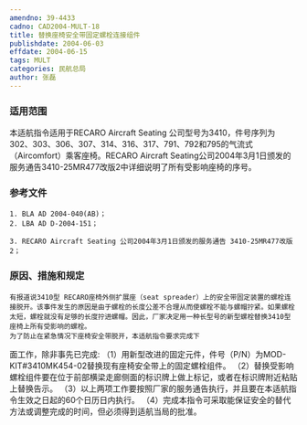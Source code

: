 ```yaml
---
amendno: 39-4433
cadno: CAD2004-MULT-18
title: 替换座椅安全带固定螺栓连接组件
publishdate: 2004-06-03
effdate: 2004-06-15
tags: MULT
categories: 民航总局
author: 张磊
---
```


### 适用范围 
本适航指令适用于RECARO Aircraft Seating 公司型号为3410，件号序列为302、303、306、307、314、316、317、791、792和795的气流式（Aircomfort）乘客座椅。RECARO Aircraft Seating公司2004年3月1日颁发的服务通告3410-25MR477改版2中详细说明了所有受影响座椅的序号。

### 参考文件
    1. BLA AD 2004-040(AB)；
    2. LBA AD D-2004-151；

    3. RECARO Aircraft Seating 公司2004年3月1日颁发的服务通告 3410-25MR477改版 2；

### 原因、措施和规定 
    有报道说3410型 RECARO座椅外侧扩展座（seat spreader）上的安全带固定装置的螺栓连接脱开。该事件发生的原因是由于螺栓的长度公差不合理从而使螺栓不能与螺帽拧紧。如果螺栓太短，螺栓就没有足够的长度拧进螺帽。因此，厂家决定用一种长型号的新型螺栓替换3410型座椅上所有受影响的螺栓。 
    为了防止在紧急情况下座椅安全带脱开，本适航指令要求完成下
       
面工作，除非事先已完成: 
   （1）用新型改进的固定元件，件号（P/N）为MOD-KIT#3410MK454-02替换现有座椅安全带上的固定螺栓组件。 
   （2）替换受影响螺栓组件要在位于前部横梁走廊侧面的标识牌上做上标记，或者在标识牌附近粘贴上替换告示。 
   （3）以上两项工作要按照厂家的服务通告执行，并且要在本适航指令生效之日起的60个日历日内执行。 
   （4）完成本指令可采取能保证安全的替代方法或调整完成的时间，但必须得到适航当局的批准。

